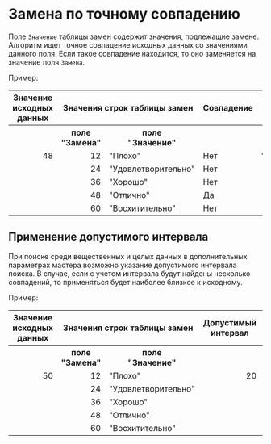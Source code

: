 # Замена по точному совпадению

Поле `Значение` таблицы замен содержит значения, подлежащие замене. Алгоритм ищет точное совпадение исходных данных со значениями данного поля. Если такое совпадение находится, то оно заменяется на значение поля `Замена`.

Пример:

<table> 
<thead>
<tr><th>Значение исходных данных</th><th colspan="2">Значения строк таблицы замен</th><th>Совпадение</th><th>Новое значение</th></tr>
</thead>
<tbody>
<tr><td> </td><th>поле<br>"Замена"</th><th>поле<br>"Значение"</th><td> </td><td> </td></tr>
<tr><td rowspan="5" valign="top" align="right">48</td><td align="right">12</td><td align="left">"Плохо"</td><td>Нет</td><td rowspan="5" valign="top" align="left">"Отлично"</td></tr>
<tr><td align="right">24</td><td align="left">"Удовлетворительно"</td><td>Нет</td></tr>
<tr><td align="right">36</td><td align="left">"Хорошо"</td><td>Нет</td></tr>
<tr><td align="right">48</td><td align="left">"Отлично"</td><td>Да</td></tr>
<tr><td align="right">60</td><td align="left">"Восхитительно"</td><td>Нет</td></tr>
</tbody>
</table>

## Применение допустимого интервала

При поиске среди вещественных и целых данных в дополнительных параметрах мастера возможно указание допустимого интервала поиска. В случае, если с учетом интервала будут найдены несколько совпадений, то применяться будет наиболее близкое к исходному.

Пример:

<table>
<thead>
<tr><th>Значение исходных данных</th><th colspan="2">Значения строк таблицы замен </th><th>Допустимый интервал</th><th>Интервал совпадения</th><th>Совпадение</th><th>Наиболее близкое к исходному</th><th>Новое значение</th></tr>
</thead>
<tbody>
<tr><th></th><th>поле<br>"Замена"</th><th>поле<br>"Значение" </th><th></th><th></th><th></th><th></th><th></th></tr>
<tr><td rowspan="5" valign="top" align="right">50</td><td align="right">12</td><td>"Плохо"</td><td rowspan="5" valign="top" align="right">20</td><td>от -8 до 32</td><td>Нет</td><td>Нет</td><td rowspan="5" valign="top" align="center">"Отлично"</td></tr>
<tr><td align="right">24</td><td>"Удовлетворительно"</td></td><td> от 4 до 44</td><td>Нет</td><td>Нет</td></tr>
<tr><td align="right">36</td><td>"Хорошо"</td></td><td>от 16 до 56</td><td>Да</td><td>Нет</td></tr>
<tr><td align="right">48</td><td>"Отлично"</td></td><td>от 28 до 68</td><td>Да</td><td>Да</td></tr>
<tr><td align="right">60</td><td>"Восхитительно"</td></td><td>от 40 до 80</td><td>Да</td><td>Нет</td></tr>
</tbody>
</table>